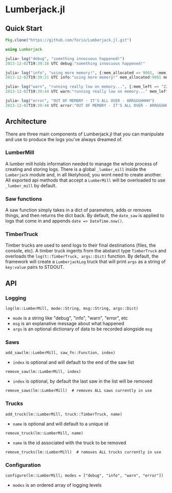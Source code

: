 Lumberjack.jl
=============

## Quick Start
```julia
Pkg.clone("https://github.com/forio/Lumberjack.jl.git")
```

```julia
using Lumberjack

julia> log("debug", "something innocuous happened!")
2013-12-02T19:39:16 UTC debug:"something innocuous happened!"

julia> log("info", "using more memory!", {:mem_allocated => 9001, :mem_left => 22})
2013-12-02T19:39:21 UTC info:"using more memory!" mem_allocated:9001 mem_left:22

julia> log("warn", "running really low on memory...", {:mem_left => "22 k"})
2013-12-02T19:39:44 UTC warn:"running really low on memory..." mem_left:"22 k"

julia> log("error", "OUT OF MEMORY - IT'S ALL OVER - ARRGGGHHHH")
2013-12-02T19:39:48 UTC error:"OUT OF MEMORY - IT'S ALL OVER - ARRGGGHHHH"
```

## Architecture

There are three main components of Lumberjack.jl that you can manipulate and use to produce the logs you've always dreamed of.

### LumberMill

A lumber mill holds information needed to manage the whole process of creating and storing logs. There is a global `_lumber_mill` inside the `Lumberjack` module and, in all likelyhood, you wont need to create another. All exported api methods that accept a `LumberMill` will be overloaded to use `_lumber_mill` by default.

### Saw functions

A saw function simply takes in a dict of parameters, adds or removes things, and then returns the dict back. By default, the `date_saw` is applied to logs that come in and appends `date => DateTime.now()`.

### TimberTruck

Timber trucks are used to send logs to their final destinations (files, the console, etc). A timber truck ingerits from the abstarct type `TimberTruck` and overloads the `log(t::TimberTruck, args::Dict)` function. By default, the framework will create a `LumberjackLog` truck that will print `args` as a string of `key:value` pairs to STDOUT.


## API

### Logging
```
log(lm::LumberMill, mode::String, msg::String, args::Dict) 
```
+ `mode` is a string like "debug", "info", "warn", "error", etc
+ `msg` is an explanative message about what happened
+ `args` is an optional dictionary of data to be recorded alongside `msg`

### Saws
```
add_saw(lm::LumberMill, saw_fn::Function, index)
```
+ `index` is optional and will default to the end of the saw list


```
remove_saw(lm::LumberMill, index)
```
+ `index` is optional, by default the last saw in the list will be removed


```
remove_saws(lm::LumberMill)  # removes ALL saws currently in use
```

### Trucks
```
add_truck(lm::LumberMill, truck::TimberTruck, name)
```
+ `name` is optional and will default to a unique id


```
remove_truck(lm::LumberMill, name)
```
+ `name` is the id associated with the truck to be removed


```
remove_trucks(lm::LumberMill)  # removes ALL trucks currently in use
```

### Configuration
```
configure(lm::LumberMill; modes = ["debug", "info", "warn", "error"])
```
+ `modes` is an ordered array of logging levels
